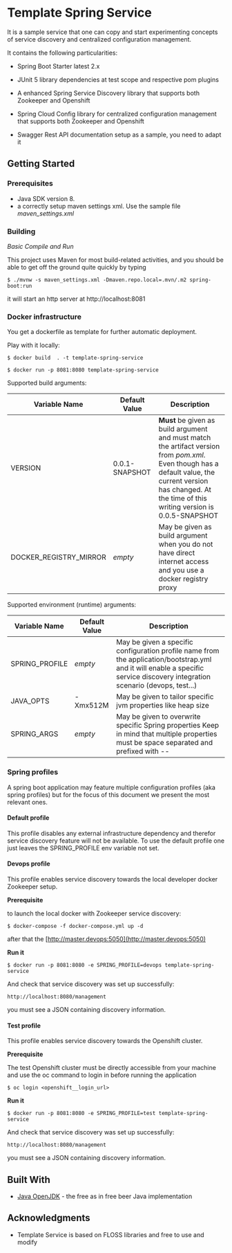 # Template Spring Service

It is a sample service that one can copy and start experimenting concepts of service discovery and centralized configuration management.

It contains the following particularities:
  * Spring Boot Starter latest 2.x 
  * JUnit 5 library dependencies at test scope and respective pom plugins
  * A enhanced Spring Service Discovery library that supports both Zookeeper and Openshift
  * Spring Cloud Config library for centralized configuration management  that supports both Zookeeper and Openshift

* Swagger Rest API documentation setup as a sample, you need to adapt it

## Getting Started


### Prerequisites

* Java SDK version 8.
* a correctly setup maven settings xml. Use the sample file _maven_settings.xml_


### Building

*Basic Compile and Run*

This project uses Maven for most build-related activities, and you should be able to get off the ground quite quickly by typing

```
$ ./mvnw -s maven_settings.xml -Dmaven.repo.local=.mvn/.m2 spring-boot:run
```



it will start an http server at http://localhost:8081

### Docker infrastructure 

You get a dockerfile as template for further automatic deployment.

Play with it locally:

```
$ docker build  . -t template-spring-service

$ docker run -p 8081:8080 template-spring-service
```

Supported build arguments:

Variable Name | Default Value | Description
---|---|---
VERSION|0.0.1-SNAPSHOT|**Must** be given as build argument and must match the artifact version from _pom.xml_. Even though has a default value, the current version has changed. At the time of this writing version is 0.0.5-SNAPSHOT
DOCKER_REGISTRY_MIRROR|_empty_|May be given as build argument when you do not have direct internet access and you use a docker registry proxy

Supported environment (runtime) arguments:

Variable Name | Default Value | Description
---|---|---
SPRING_PROFILE|_empty_|May be given a specific configuration profile name from the application/bootstrap.yml and it will enable a specific service discovery integration scenario (devops, test...)
JAVA_OPTS|-Xmx512M|May be given to tailor specific jvm properties like heap size
SPRING_ARGS|_empty_|May be given to overwrite specific Spring properties Keep in mind that multiple properties must be space separated and prefixed with -- 

### Spring profiles

A spring boot application may feature multiple configuration profiles (aka spring profiles) but for
the focus of this document we present the most relevant ones.

#### Default profile
This profile disables any external infrastructure dependency and therefor service discovery feature
will not be available.
To use the default profile one just leaves the SPRING_PROFILE env variable not set.


#### Devops profile
This profile enables service discovery towards the local developer docker Zookeeper setup.

**Prerequisite** 

to launch the local docker with Zookeeper service discovery:
```
$ docker-compose -f docker-compose.yml up -d 
```
after that the  [http://master.devops:5050](http://master.devops:5050)


**Run it**

```
$ docker run -p 8081:8080 -e SPRING_PROFILE=devops template-spring-service
```

And check that service discovery was set up successfully:
```
http://localhost:8080/management
```
you must see a JSON containing discovery information.


#### Test profile
This profile enables service discovery towards the Openshift cluster.

**Prerequisite** 

The test Openshift cluster must be directly accessible from your machine and use the oc command to login in before running the application
```
$ oc login <openshift__login_url>
```



**Run it**

```
$ docker run -p 8081:8080 -e SPRING_PROFILE=test template-spring-service
```

And check that service discovery was set up successfully:
```
http://localhost:8080/management
```
you must see a JSON containing discovery information.
 

## Built With

* [Java OpenJDK](http://openjdk.java.net/) - the free as in free beer Java implementation



## Acknowledgments

*  Template Service is based on FLOSS libraries and free to use and modify



